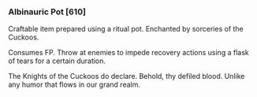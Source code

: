 ### Albinauric Pot [610]

Craftable item prepared using a ritual pot. Enchanted by sorceries of the Cuckoos.

Consumes FP. Throw at enemies to impede recovery actions using a flask of tears for a certain duration.

The Knights of the Cuckoos do declare. Behold, thy defiled blood. Unlike any humor that flows in our grand realm.